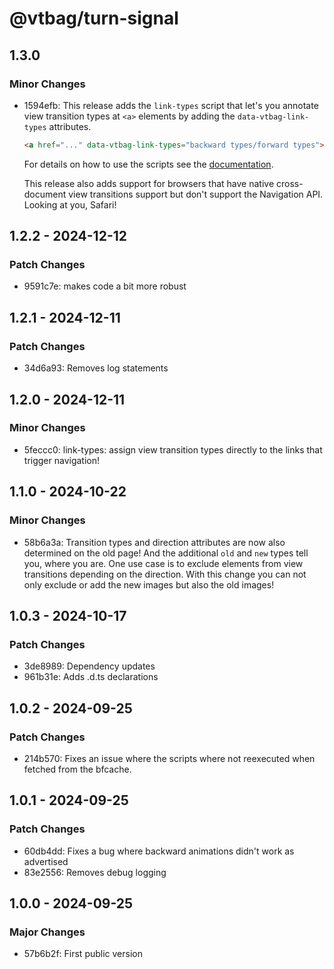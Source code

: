 # @vtbag/turn-signal

## 1.3.0

### Minor Changes

- 1594efb: This release adds the `link-types` script that let's you annotate view transition types at `<a>` elements by adding the `data-vtbag-link-types` attributes.

  ```html
  <a href="..." data-vtbag-link-types="backward types/forward types"></a>
  ```

  For details on how to use the scripts see the [documentation](https://vtbag.dev/tools/turn-signal/).

  This release also adds support for browsers that have native cross-document view transitions support but don't support the Navigation API. Looking at you, Safari!

## 1.2.2 - 2024-12-12

### Patch Changes

- 9591c7e: makes code a bit more robust

## 1.2.1 - 2024-12-11

### Patch Changes

- 34d6a93: Removes log statements

## 1.2.0 - 2024-12-11

### Minor Changes

- 5feccc0: link-types: assign view transition types directly to the links that trigger navigation!

## 1.1.0 - 2024-10-22

### Minor Changes

- 58b6a3a: Transition types and direction attributes are now also determined on the old page!
  And the additional `old` and `new` types tell you, where you are.
  One use case is to exclude elements from view transitions depending on the direction.
  With this change you can not only exclude or add the new images but also the old images!

## 1.0.3 - 2024-10-17

### Patch Changes

- 3de8989: Dependency updates
- 961b31e: Adds .d.ts declarations

## 1.0.2 - 2024-09-25

### Patch Changes

- 214b570: Fixes an issue where the scripts where not reexecuted when fetched from the bfcache.

## 1.0.1 - 2024-09-25

### Patch Changes

- 60db4dd: Fixes a bug where backward animations didn't work as advertised
- 83e2556: Removes debug logging

## 1.0.0 - 2024-09-25

### Major Changes

- 57b6b2f: First public version
